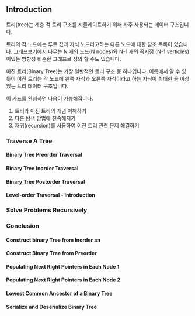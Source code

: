 ## Introduction

트리(tree)는 계층 적 트리 구조를 시뮬레이트하기 위해 자주 사용되는 데이터 구조입니다.

트리의 각 노드에는 루트 값과 자식 노드라고하는 다른 노드에 대한 참조 목록이 있습니다. 그래프보기에서 나무는 N 개의 노드(N nodes)와 N-1 개의 꼭지점 (N-1 verticles)이있는 방향성 비순환 그래프로 정의 할 수도 있습니다.

이진 트리(Binary Tree)는 가장 일반적인 트리 구조 중 하나입니다. 이름에서 알 수 있듯이 이진 트리는 각 노드에 왼쪽 자식과 오른쪽 자식이라고 하는 자식이 최대한 둘 이상있는 트리 데이터 구조입니다.

이 카드를 완성하면 다음이 가능해집니다.

1. 트리와 이진 트리의 개념 이해하기
2. 다른 탐색 방법에 친숙해지기
3. 재귀(recursion)를 사용하여 이진 트리 관련 문제 해결하기

### Traverse A Tree

#### Binary Tree Preorder Traversal
#### Binary Tree Inorder Traversal
#### Binary Tree Postorder Traversal
#### Level-order Traversal - Introduction

### Solve Problems Recursively

### Conclusion
#### Construct binary Tree from Inorder an
#### Construct Binary Tree from Preorder 
#### Populating Next Right Pointers in Each Node 1
#### Populating Next Right Pointers in Each Node 2
#### Lowest Common Ancestor of a Binary Tree
#### Serialize and Deserialize Binary Tree
